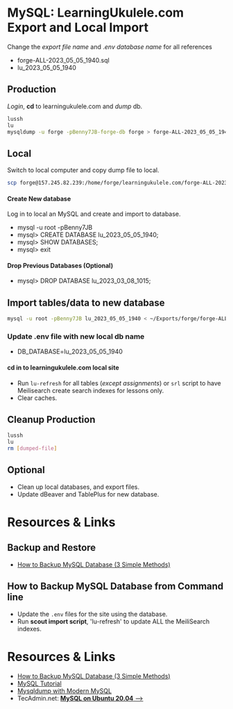 # MySQL: LearningUkulele.com Export and Local Import

Change the *export file name* and .*env database name* for all references

- forge-ALL-2023_05_05_1940.sql
- lu_2023_05_05_1940

## Production

*Login*, **cd** to learningukulele.com and *dump* db.

```sh
lussh
lu
mysqldump -u forge -pBenny7JB-forge-db forge > forge-ALL-2023_05_05_1940.sql
```

## Local

   Switch to local computer and copy dump file to local.

```sh
scp forge@157.245.82.239:/home/forge/learningukulele.com/forge-ALL-2023_05_05_1940.sql ~/Exports/forge
```

#### Create New database

Log in to local an MySQL and create and import to database.
   - mysql -u root -pBenny7JB
   - mysql> CREATE DATABASE lu_2023_05_05_1940;
   - mysql> SHOW DATABASES;
   - mysql> exit

#### Drop Previous Databases (Optional)
- mysql> DROP DATABASE lu_2023_03_08_1015;

## Import tables/data to new database

```sh
mysql -u root -pBenny7JB lu_2023_05_05_1940 < ~/Exports/forge/forge-ALL-2023_05_05_1940.sql
```
### Update .env file with new local db name
- DB_DATABASE=lu_2023_05_05_1940

#### cd in to learningukulele.com local site

- Run `lu-refresh` for all tables (*except assignments*) or `srl` script to have Meilisearch create search indexes for lessons only.
- Clear caches.


## Cleanup Production

```bash
lussh
lu
rm [dumped-file]
```

## Optional

- Clean up local databases, and export files.
- Update dBeaver and TablePlus for new database.

# Resources & Links

## Backup and Restore

- [How to Backup MySQL Database (3 Simple Methods)](https://serverguy.com/servers/how-to-backup-mysql-database/)

## How to Backup MySQL Database from Command line

- Update the `.env` files for the site using the database.
- Run <strong>scout import script</strong>, 'lu-refresh' to update ALL the MeiliSearch indexes.

# Resources & Links

- [How to Backup MySQL Database (3 Simple Methods)](https://serverguy.com/servers/how-to-backup-mysql-database/)
- [MySQL Tutorial](https://www.mysqltutorial.org/mysql-show-databases/)
- [Mysqldump with Modern MySQL](https://serversforhackers.com/c/mysqldump-with-modern-mysql)
- TecAdmin.net: [**MySQL on Ubuntu 20.04** -->](https://tecadmin.net/install-mysql-ubuntu-20-04/)
